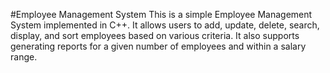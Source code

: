 #Employee Management System
This is a simple Employee Management System implemented in C++.
It allows users to add, update, delete, search, display,
and sort employees based on various criteria.
It also supports generating reports for a given number of employees and within a salary range.
